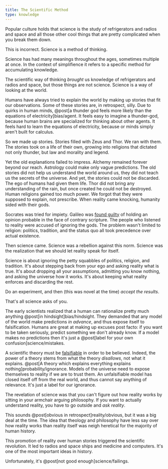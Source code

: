 ```yaml
---
title: The Scientific Method
type: knowledge
---
```

Popular culture holds that science is the study of refrigerators and radios and space and all those other cool things that are pretty complicated when you break them down.

This is incorrect. Science is a <span class="info" markdown="inline">method of thinking</span>.

<aside class="info" markdown="block">
Science has had many meanings throughout the ages, sometimes multiple at once. In the context of simplifience it refers to a specific method for accumulating knowledge.
</aside>

The scientific way of thinking *brought* us knowledge of refrigerators and radios and space, but those things are not science. Science is a way of looking at the world.

Humans have always tried to explain the world by making up stories that fit our observations. Some of these stories are, in retrospect, silly. Due to quirks in human minds, @post[a thunder god feels more likely than the equations of electricity]bias/agent. It feels easy to imagine a thunder-god, because human brains are specialized for thinking about other agents. It feels hard to learn the equations of electricity, because or minds simply aren't built for calculus.

So we made up stories. Stories filled with Zeus and Thor. We ran with them. The stories took on a life of their own, growing into religions that dictated not only thunder, but law and morality and legend.

Yet the old explanations failed to impress. Alchemy remained forever beyond our reach. Astrology could make only vague predictions. The old stories did not help us understand the world around us, they did not teach us the secrets of the universe. And yet, the stories could not be discarded. The ego of humans had given them life. Thor did not bring any understanding of the rain, but once created he could not be destroyed. Human religions gained too much power. We forgot that they were supposed to explain, not prescribe. When reality came knocking, humanity sided with their gods.

Socrates was tried for impiety. Galileo was [found guilty](http://books.google.com/?id=wKCZFJuMCaQC&printsec=frontcover) of holding an opinion probable in the face of contrary scripture. The people who listened to reality were accused of ignoring the gods. The problem wasn't limited to religion: politics, tradition, and the status quo all took precedence over actual existence.

Then science came. Science was a rebellion against this norm. Science was the realization that we should let reality speak for itself.

Science is about ignoring the petty squabbles of politics, religion, and tradition. It's about stepping back from your ego and asking reality what is true. It's about dropping all your assumptions, admitting you know nothing, and asking the universe how it works. It's about keeping what reality enforces and discarding the rest.

Do an experiment, and then (this was novel at the time) *accept the results*.

That's all science asks of you.

The early scientists realized that a human can rationalize pretty much anything @post[in hindsight]bias/hindsight. They demanded that any model of the world make predictions *in advance*, and thus expose itself to falsification. Humans are great at making up excuses post facto: if you want to be taken seriously, predict something we don't already know. If a model makes no predictions then it's just a @post[label for your own confusion]science/mistakes.

A scientific theory must be [falsifiable](http://en.wikipedia.org/wiki/Falsifiability) in order to be believed. Indeed, the power of a theory stems from what the theory *disallows*, not what it explains. @post[A theory which explains everything explains nothing]probability/ignorance. Models of the universe need to expose themselves to reality if we are to trust them. An unfalsifiable model has closed itself off from the real world, and thus cannot say anything of relevance. It's just a label for our ignorance.

The revelation of science was that you can't figure out how reality works by sitting in your armchair arguing philosophy. If you want to actually understand reality, you have to go outside and *ask reality*.

This sounds @post[obvious in retrospect]reality/obvious, but it was a big deal at the time. The idea that theology and philosophy have less say over how reality works than reality itself was neigh heretical for the majority of human history.

This promotion of reality over human stories triggered the scientific revolution. It led to radios and space ships and medicine and computers. It's one of the most important ideas in history.

Unfortunately, it's @post[not good enough]science/failings.

